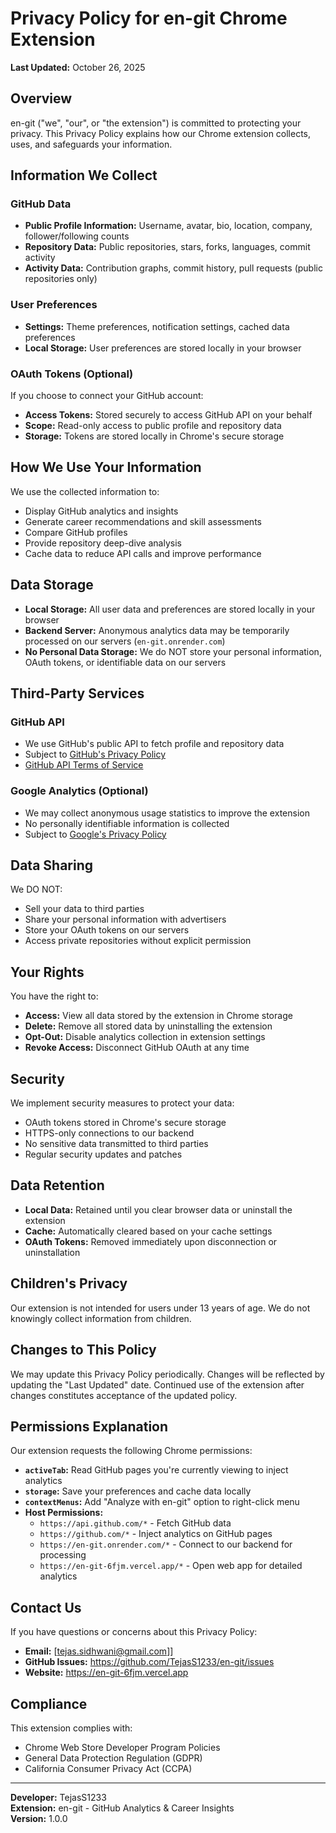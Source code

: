 # Privacy Policy for en-git Chrome Extension

**Last Updated:** October 26, 2025

## Overview

en-git ("we", "our", or "the extension") is committed to protecting your privacy. This Privacy Policy explains how our Chrome extension collects, uses, and safeguards your information.

## Information We Collect

### GitHub Data

- **Public Profile Information:** Username, avatar, bio, location, company, follower/following counts
- **Repository Data:** Public repositories, stars, forks, languages, commit activity
- **Activity Data:** Contribution graphs, commit history, pull requests (public repositories only)

### User Preferences

- **Settings:** Theme preferences, notification settings, cached data preferences
- **Local Storage:** User preferences are stored locally in your browser

### OAuth Tokens (Optional)

If you choose to connect your GitHub account:

- **Access Tokens:** Stored securely to access GitHub API on your behalf
- **Scope:** Read-only access to public profile and repository data
- **Storage:** Tokens are stored locally in Chrome's secure storage

## How We Use Your Information

We use the collected information to:

- Display GitHub analytics and insights
- Generate career recommendations and skill assessments
- Compare GitHub profiles
- Provide repository deep-dive analysis
- Cache data to reduce API calls and improve performance

## Data Storage

- **Local Storage:** All user data and preferences are stored locally in your browser
- **Backend Server:** Anonymous analytics data may be temporarily processed on our servers (`en-git.onrender.com`)
- **No Personal Data Storage:** We do NOT store your personal information, OAuth tokens, or identifiable data on our servers

## Third-Party Services

### GitHub API

- We use GitHub's public API to fetch profile and repository data
- Subject to [GitHub's Privacy Policy](https://docs.github.com/en/site-policy/privacy-policies/github-privacy-statement)
- [GitHub API Terms of Service](https://docs.github.com/en/site-policy/github-terms/github-terms-of-service)

### Google Analytics (Optional)

- We may collect anonymous usage statistics to improve the extension
- No personally identifiable information is collected
- Subject to [Google's Privacy Policy](https://policies.google.com/privacy)

## Data Sharing

We DO NOT:

- Sell your data to third parties
- Share your personal information with advertisers
- Store your OAuth tokens on our servers
- Access private repositories without explicit permission

## Your Rights

You have the right to:

- **Access:** View all data stored by the extension in Chrome storage
- **Delete:** Remove all stored data by uninstalling the extension
- **Opt-Out:** Disable analytics collection in extension settings
- **Revoke Access:** Disconnect GitHub OAuth at any time

## Security

We implement security measures to protect your data:

- OAuth tokens stored in Chrome's secure storage
- HTTPS-only connections to our backend
- No sensitive data transmitted to third parties
- Regular security updates and patches

## Data Retention

- **Local Data:** Retained until you clear browser data or uninstall the extension
- **Cache:** Automatically cleared based on your cache settings
- **OAuth Tokens:** Removed immediately upon disconnection or uninstallation

## Children's Privacy

Our extension is not intended for users under 13 years of age. We do not knowingly collect information from children.

## Changes to This Policy

We may update this Privacy Policy periodically. Changes will be reflected by updating the "Last Updated" date. Continued use of the extension after changes constitutes acceptance of the updated policy.

## Permissions Explanation

Our extension requests the following Chrome permissions:

- **`activeTab`:** Read GitHub pages you're currently viewing to inject analytics
- **`storage`:** Save your preferences and cache data locally
- **`contextMenus`:** Add "Analyze with en-git" option to right-click menu
- **Host Permissions:**
  - `https://api.github.com/*` - Fetch GitHub data
  - `https://github.com/*` - Inject analytics on GitHub pages
  - `https://en-git.onrender.com/*` - Connect to our backend for processing
  - `https://en-git-6fjm.vercel.app/*` - Open web app for detailed analytics

## Contact Us

If you have questions or concerns about this Privacy Policy:

- **Email:** [tejas.sidhwani@gmail.com]]
- **GitHub Issues:** https://github.com/TejasS1233/en-git/issues
- **Website:** https://en-git-6fjm.vercel.app

## Compliance

This extension complies with:

- Chrome Web Store Developer Program Policies
- General Data Protection Regulation (GDPR)
- California Consumer Privacy Act (CCPA)

---

**Developer:** TejasS1233  
**Extension:** en-git - GitHub Analytics & Career Insights  
**Version:** 1.0.0
